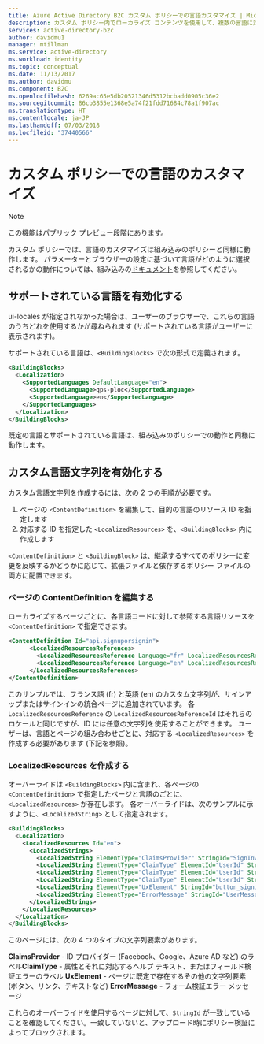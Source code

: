 ```yaml
---
title: Azure Active Directory B2C カスタム ポリシーでの言語カスタマイズ | Microsoft Docs
description: カスタム ポリシー内でローカライズ コンテンツを使用して、複数の言語に対応する方法について学習します。
services: active-directory-b2c
author: davidmu1
manager: mtillman
ms.service: active-directory
ms.workload: identity
ms.topic: conceptual
ms.date: 11/13/2017
ms.author: davidmu
ms.component: B2C
ms.openlocfilehash: 6269ac65e5db20521346d5312bcbadd0905c36e2
ms.sourcegitcommit: 86cb3855e1368e5a74f21fdd71684c78a1f907ac
ms.translationtype: HT
ms.contentlocale: ja-JP
ms.lasthandoff: 07/03/2018
ms.locfileid: "37440566"
---
```

# <a name="language-customization-in-custom-policies"></a>カスタム ポリシーでの言語のカスタマイズ

> [!NOTE]
> この機能はパブリック プレビュー段階にあります。
> 

カスタム ポリシーでは、言語のカスタマイズは組み込みのポリシーと同様に動作します。  パラメーターとブラウザーの設定に基づいて言語がどのように選択されるかの動作については、組み込みの[ドキュメント](https://docs.microsoft.com/azure/active-directory-b2c/active-directory-b2c-reference-language-customization)を参照してください。

## <a name="enable-supported-languages"></a>サポートされている言語を有効化する
ui-locales が指定されなかった場合は、ユーザーのブラウザーで、これらの言語のうちどれを使用するかが尋ねられます (サポートされている言語がユーザーに表示されます)。  

サポートされている言語は、`<BuildingBlocks>` で次の形式で定義されます。

```XML
<BuildingBlocks>
  <Localization>
    <SupportedLanguages DefaultLanguage="en">
      <SupportedLanguage>qps-ploc</SupportedLanguage>
      <SupportedLanguage>en</SupportedLanguage>
    </SupportedLanguages>
  </Localization>
</BuildingBlocks>
```

既定の言語とサポートされている言語は、組み込みのポリシーでの動作と同様に動作します。

## <a name="enable-custom-language-strings"></a>カスタム言語文字列を有効化する

カスタム言語文字列を作成するには、次の 2 つの手順が必要です。
1. ページの `<ContentDefinition>` を編集して、目的の言語のリソース ID を指定します
2. 対応する ID を指定した `<LocalizedResources>` を、`<BuildingBlocks>` 内に作成します

`<ContentDefinition>` と `<BuildingBlock>` は、継承するすべてのポリシーに変更を反映するかどうかに応じて、拡張ファイルと依存するポリシー ファイルの両方に配置できます。

### <a name="edit-the-contentdefinition-for-the-page"></a>ページの ContentDefinition を編集する

ローカライズするページごとに、各言語コードに対して参照する言語リソースを `<ContentDefinition>` で指定できます。

```XML
<ContentDefinition Id="api.signuporsignin">
      <LocalizedResourcesReferences>
        <LocalizedResourcesReference Language="fr" LocalizedResourcesReferenceId="fr" />
        <LocalizedResourcesReference Language="en" LocalizedResourcesReferenceId="en" />
      </LocalizedResourcesReferences>
</ContentDefinition>
```

このサンプルでは、フランス語 (fr) と英語 (en) のカスタム文字列が、サインアップまたはサインインの統合ページに追加されています。  各 `LocalizedResourcesReference` の `LocalizedResourcesReferenceId` はそれらのロケールと同じですが、ID には任意の文字列を使用することができます。  ユーザーは、言語とページの組み合わせごとに、対応する `<LocalizedResources>` を作成する必要があります (下記を参照)。


### <a name="create-the-localizedresources"></a>LocalizedResources を作成する

オーバーライドは `<BuildingBlocks>` 内に含まれ、各ページの `<ContentDefinition>` で指定したページと言語のごとに、`<LocalizedResources>` が存在します。  各オーバーライドは、次のサンプルに示すように、`<LocalizedString>` として指定されます。

```XML
<BuildingBlocks>
  <Localization>
    <LocalizedResources Id="en">
      <LocalizedStrings>
        <LocalizedString ElementType="ClaimsProvider" StringId="SignInWithLogonNameExchange">Local Account Sign-in</LocalizedString>
        <LocalizedString ElementType="ClaimType" ElementId="UserId" StringId="DisplayName">Username</LocalizedString>
        <LocalizedString ElementType="ClaimType" ElementId="UserId" StringId="UserHelpText">Username used for signing in.</LocalizedString>
        <LocalizedString ElementType="ClaimType" ElementId="UserId" StringId="PatternHelpText">The username you provided is not valid.</LocalizedString>
        <LocalizedString ElementType="UxElement" StringId="button_signin">Sign In Now</LocalizedString>
        <LocalizedString ElementType="ErrorMessage" StringId="UserMessageIfInvalidPassword">Your password is incorrect.</LocalizedString>
      </LocalizedStrings>
    </LocalizedResources>
  </Localization>
</BuildingBlocks>
```

このページには、次の 4 つのタイプの文字列要素があります。

**ClaimsProvider** - ID プロバイダー (Facebook、Google、Azure AD など) のラベル**ClaimType** - 属性とそれに対応するヘルプ テキスト、またはフィールド検証エラーのラベル **UxElement** - ページに既定で存在するその他の文字列要素 (ボタン、リンク、テキストなど) **ErrorMessage** - フォーム検証エラー メッセージ

これらのオーバーライドを使用するページに対して、`StringId` が一致していることを確認してください。一致していないと、アップロード時にポリシー検証によってブロックされます。  